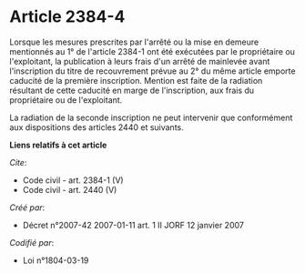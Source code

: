 # Article 2384-4

Lorsque les mesures prescrites par l'arrêté ou la mise en demeure mentionnés au 1° de l'article 2384-1 ont été exécutées par
le propriétaire ou l'exploitant, la publication à leurs frais d'un arrêté de mainlevée avant l'inscription du titre de
recouvrement prévue au 2° du même article emporte caducité de la première inscription. Mention est faite de la radiation
résultant de cette caducité en marge de l'inscription, aux frais du propriétaire ou de l'exploitant. 

La radiation de la seconde inscription ne peut intervenir que conformément aux dispositions des articles 2440 et suivants.

**Liens relatifs à cet article**

_Cite_:

  - Code civil - art. 2384-1 (V)
  - Code civil - art. 2440 (V)

_Créé par_:

  - Décret n°2007-42 2007-01-11 art. 1 II JORF 12 janvier 2007

_Codifié par_:

  - Loi n°1804-03-19
